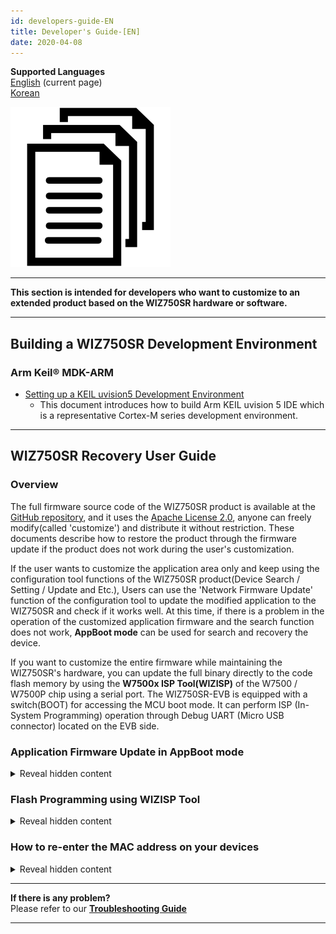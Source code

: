 ```yaml
---
id: developers-guide-EN
title: Developer's Guide-[EN]
date: 2020-04-08
---
```


**Supported Languages**  
[English](./Developers-Guide-EN.md) (current page)  
[Korean](./Developers-Guide-KO.md)

![](/img/products/wiz750sr/docs_icon.png)

-----

**This section is intended for developers who want to customize to an extended product based on the WIZ750SR hardware or software.**

-----

## Building a WIZ750SR Development Environment

### Arm Keil® MDK-ARM

  - [Setting up a KEIL uvision5 Development Environment](./mdk-arm.md)
      - This document introduces how to build Arm KEIL uvision 5 IDE which is a representative Cortex-M series development environment.
      
<!--
### Eclipse IDE with GNU Arm toolchain

  - [Setting up a Eclipse IDE Development Environment](/img/products/wiz750sr/developers/eclipse/en)
      - This document introduces how to install the Eclipse IDE, a popular and free embedded development environment.
-->
-----

## WIZ750SR Recovery User Guide

### Overview

The full firmware source code of the WIZ750SR product is available at the [GitHub repository](https://github.com/Wiznet/WIZ750SR), and it uses the [Apache
License 2.0](https://github.com/Wiznet/WIZ750SR/blob/master/LICENSE), anyone can freely modify(called 'customize') and distribute it without restriction. These documents describe how to restore the product through the firmware update if the product does not work during the user's customization.

If the user wants to customize the application area only and keep using the configuration tool functions of the WIZ750SR product(Device Search / Setting / Update and Etc.), Users can use the 'Network Firmware Update' function of the configuration tool to update the modified application to the WIZ750SR and check if it works well. At this time, if there is a problem in the operation of the customized application firmware and the search function does not work, **AppBoot mode** can be used for search and recovery the device.

If you want to customize the entire firmware while maintaining the WIZ750SR's hardware, you can update the full binary directly to the code flash memory by using the **W7500x ISP Tool(WIZISP)** of the W7500 / W7500P chip using a serial port. The WIZ750SR-EVB is equipped with a switch(BOOT) for accessing the MCU boot mode. It can perform ISP (In-System Programming) operation through Debug UART (Micro USB connector) located on the EVB side.

### Application Firmware Update in AppBoot mode

<details>
<summary>Reveal hidden content</summary>
If the customized application firmware does not work properly, WIZ750SR
can be restored by booting in AppBoot mode. The AppBoot area is designed
to support firmware update and recovery of the WIZ750SR device
application. It is designed to perform the following functions located
in the **initial 28KB part (0x0000\_0000 \~ 0x0000\_6FFF)** of the code
flash memory.

- **Device search function using configuration tool**
- **Device setting value change and save function**
  - Includes factory reset function
- **Network update function of application area firmware**

Therefore, if the device is malfunctioning due to an error in the
application firmware that has been modified for the purpose of the user,
it is possible to search for the product with the configuration tool and
update the new firmware by using the AppBoot mode. When using the
WIZ750SR-EVB, place the AppBoot switch(APP\_BOOT) of the EVB board in
'BOOT' and reboot to enter the AppBoot mode.

You can perform network firmware updates using AppBoot mode by following
steps: (WIZ750SR-EVB Rev1.0)

**1. Switch your WIZ750SR to AppBoot mode**

  - After changing the 'App\_Boot' switch of 'WIZ750SR-EVB' to 'Boot'
    and rebooting the device, AppBoot mode is activated.
  -  If the AppBoot mode is successfully activated, the Status LED of
    the module flickers rapidly.

![](/img/products/wiz750sr/developers/wiz750sr-evb-appboot-boxxx.png)

**2. Device Search using Configuration Tool**

  - Perform search the device with WIZnet-S2E-Tool-GUI(Configuration
    tool for WIZ750SR series).
  - Device search and firmware update function is work via TCP/IP
    network, so user's PC and devices should be able to network with
    each other.
  - If the device is in AppBoot mode, the status of the detected device
    is displayed as 'BOOT'.

![](/img/products/wiz750sr/developers/configtool-status-boot-box.png)

**3. Device update by New firmware**

  - Press the 'Upload' button on the Configuration tool to select the
    new firmware and click 'Open'.
  - The latest version of the configuration tool can be downloaded from
    [WIZnet-S2E-Tool-GUI Github
    repository](https://github.com/Wiznet/WIZnet-S2E-Tool-GUI/releases).
  - The procedure is the same as the application firmware update
    procedure of WIZ750SR device.

**4. Switch the device to Application mode**

  - Change the 'App_Boot' switch of WIZ750SR-EVB to 'Normal' and reboot
    the device.
  - Now you can see that your application firmware is working well.

</details>

### Flash Programming using WIZISP Tool

<details>
<summary>Reveal hidden content</summary>
Users can use the ISP Tool to update the WIZ750SR firmware.

:::note
[Go to ISP tool manual & Program download](./../../iMCU/W7500/documents/appnote/How-to-use-ISP-tool.md)
:::

Connect the device to PC using the USB type B cable and change the power
switch to ON.

If the device power on, the power LED of the module and the EVB board is
turned on.

Next, Check the COM port number of the connected device. Open the Device
Manager and check the COM port number of **'Silicon Labs CP210x USB to
UART Bridge (COMX)'**.

![Device Manager](/img/products/wiz750sr/developerguide/isptool/en_device_manager.png)

:::note
If the driver does not install
automatically, download the device driver from below link and install
it.

[CP210x Driver download page](https://www.silabs.com/products/development-tools/software/usb-to-uart-bridge-vcp-drivers)
:::

-----

**1. Setup the WIZ750SR-EVB Hardware**

\- Change to boot mode: Set the 'BOOT' Slide switch of WIZ750SR-EVB to
'BOOT' as shown in the picture below, then reboot the device.

![](/img/products/wiz750sr/developerguide/boot_sw.png)

**2. Firmware Update**

Run the W7500 ISP program.

  - Select the port and set the baud rate to 115200 in 'Step 1 - Serial
    Option'.
  - Click 'Open' button. If you entered Boot Mode successfully, then
    'Serial Open Complete' message will be printed on the status bar.

![](/img/products/wiz750sr/developers/fwupdate-wizisp/isp_tool-1-201807.png)

  - Set the **'Erase All Code Memory'** in **'Step 2 - Erase'.**

![](/img/products/wiz750sr/developers/fwupdate-wizisp/isp_tool-2-201807.png)

:::note
If you flashing binary with the
'Erase All Data/Code Memory' option, **all data(including the Mac
address) will be erased.**
:::

  - Click the 'Browse' button and select the binary file.
  - Click the 'ISP Start' button, then the firmware writing will be
    performed.

![](/img/products/wiz750sr/developerguide/processing.png)

  - Done.

![](/img/products/wiz750sr/developerguide/complete.png)

Finally, after changing the 'Boot' switch to 'Normal', reboot the
device.

</details>

### How to re-enter the MAC address on your devices

<details>
<summary>Reveal hidden content</summary>

Unintentionally, If you select 'Erase Data Block All Code Block' option
during firmware programming using WIZISP tool, configuration data
including MAC address will also be deleted. At this time, the MAC
address can be re-entered through the following procedure.

:::note
<a href="/img/products/wiz750sr/developers/restore-mac/wizmactool_v20151127.zip" target="_blank">Download the WizMACTool Program</a>  
:::

MAC address re-entry process is performed through Debug UART (ISP port)
of WIZ750SR device. So, check the COM port number of the connected
device. Open the Device Manager and check the COM port number of
'Silicon Labs CP210x USB to UART Bridge (COMX)'.

![Device Manager](/img/products/wiz750sr/developerguide/isptool/en_device_manager.png)

:::note
If the driver does not install
automatically, download the device driver from below link and install
it.

[CP210x Driver download page](https://www.silabs.com/products/development-tools/software/usb-to-uart-bridge-vcp-drivers)
:::

**1. Switch your WIZ750SR to normal mode**

  - Reboot after placing all the slide switch on the EVB to 'normal'.

![](/img/products/wiz750sr/developers/restore-mac/wiz750sr-evb-switch_normal.png)

**2. Run the WizMACTool program**

**3. Set the program options as shown below**

  - Set the serial settings and press the 'Connect' button
  - Type the device's MAC address with colons
  - Check the option 'For Writing WIZ107SR MAC'(compatible type device
    with WIZ750SR)

![](/img/products/wiz750sr/developers/restore-mac/wiz750sr-wizmactool-1.png)

**4. Press the 'Write MAC' button**

**5. Done**

  - You can check if the MAC address has been successfully entered
    through the serial terminal at the bottom of the program.

![](/img/products/wiz750sr/developers/restore-mac/wiz750sr-wizmactool-2.png)

</details>

-----

**If there is any problem?**  
Please refer to our **[Troubleshooting Guide](./Trouble-Shooting-EN.md)**

-----
